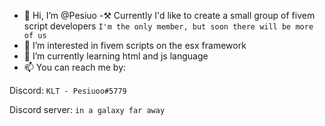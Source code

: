 - 👋 Hi, I’m @Pesiuo
-⚒️ Currently I'd like to create a small group of fivem script developers
```I'm the only member, but soon there will be more of us```
- 👀 I’m interested in fivem scripts on the esx framework
- 🌱 I’m currently learning html and js language 
- 📫 You can reach me by:

Discord: ```KLT - Pesiuoo#5779```

Discord server: ```in a galaxy far away```
